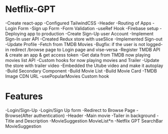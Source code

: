 # Netflix-GPT

-Create react-app
-Configured TailwindCSS
-Header
-Routing of Apps
-Login Form
-Sign up Form
-Form Validation
-useRef Hook
-Firebase setup
-Deploying app to production
-Create Sign-Up user Account
-Implement Sign-In user API
-Created Redux store with useSlice
-Implemented Sign-out
-Update Profile
-Fetch from TMDB Movies
-Bugfix: if the user is not logged-in redirect /browse page to Login page and vise-versa
-Register TMDB API & create an app & get access token
-Get data from TMDB now playing movies list API
-Custom hooks for now playing movies and Trailer
-Update the store with trailer video
-Embedded the Utube video and make it autoplay
-Build Secondary Component
-Build Movie List
-Build Movie Card
-TMDB Image CDN URL
-usePopularMovies Custom hook
# Features
-Login/Sign-Up
    -Login/Sign Up form
    -Redirect to Browse Page
-Browse(After authentication)
    -Header
    -Main movie
        -Tailer in background
        -Title and Description
        -MovieSuggestion
            MovieList*n
-Netflix GPT
    SearchBar
    MovieSuggestion